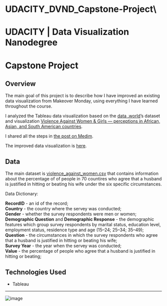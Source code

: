 # UDACITY_DVND_Capstone-Project\

# UDACITY | Data Visualization Nanodegree
# Capstone Project

## Overview

The main goal of this project is to describe how I have improved an existing data visualization from Makeover Monday, using everything I have learned throughout the course.

I analyzed the Tableau data visualization based on the [data .world](https://data.world/)’s dataset and visualization [Violence Against Women & Girls — perceptions in African, Asian, and South American countries](https://data.world/makeovermonday/2020w10). 

I shared all the steps in [the post on Medim](https://aquamila.medium.com/udacity-data-visualization-nanodegree-capstone-project-7f9714c0a903).

The improved data visualization is [here](https://public.tableau.com/views/UDACITY_DVND_Capstone_LiudmilaSemenova/ViolenceAgainstWomen?:language=en&:display_count=y&:origin=viz_share_link). 

## Data

The main dataset is [violence_against_women.csv](https://github.com/aquamila/UDACITY_DVND_Capstone-Project/blob/master/https://github.com/aquamila/UDACITY_DVND_Capstone-Project/blob/main/violence_against_women.csv) that contains information about the percentage of of people in 70 countires who agree that a husband is justified in hitting or beating his wife under the six specific circumstances.

Data Dictionary:

**RecordID**	- an id of the record;   
**Country** - the country where the servey was conducted;  
**Gender**	- whether the survey respondents were men or women;  
**Demographic Question** and **Demographic Response** - the demographic features which group survey respondents by marital status, education level, employment status, residence type and age (15–24; 25–34; 35–49);<br>
**Question** - the circumstances in which the survey respondents who agree that a husband is justified in hitting or beating his wife;<br>
**Survey Year** - the year when the servey was conducted;<br>
**Value** - the percentage of people who agree that a husband is justified in hitting or beating;<br>

## Technologies Used

- Tableau

---------

![image](https://user-images.githubusercontent.com/34717940/120427604-2c179b80-c340-11eb-9001-60e62a3b0624.png)

